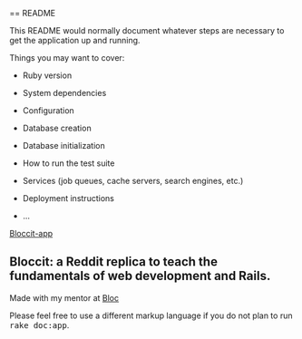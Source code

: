== README

This README would normally document whatever steps are necessary to get the
application up and running.

Things you may want to cover:

* Ruby version

* System dependencies

* Configuration

* Database creation

* Database initialization

* How to run the test suite

* Services (job queues, cache servers, search engines, etc.)

* Deployment instructions

* ...

[Bloccit-app](https://git.heroku.com/bloccit-cp27.git)

## Bloccit: a Reddit replica to teach the fundamentals of web development and Rails.

Made with my mentor at [Bloc](http://bloc.io)





Please feel free to use a different markup language if you do not plan to run
<tt>rake doc:app</tt>.
